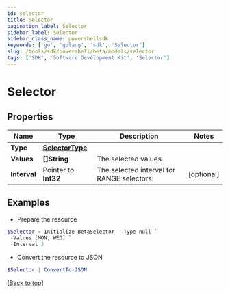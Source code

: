 ```yaml
---
id: selector
title: Selector
pagination_label: Selector
sidebar_label: Selector
sidebar_class_name: powershellsdk
keywords: ['go', 'golang', 'sdk', 'Selector'] 
slug: /tools/sdk/powershell/beta/models/selector
tags: ['SDK', 'Software Development Kit', 'Selector']
---
```



# Selector

## Properties

Name | Type | Description | Notes
------------ | ------------- | ------------- | -------------
**Type** |  [**SelectorType**](selector-type) |  | 
**Values** |  **[]String** | The selected values.  | 
**Interval** |  Pointer to **Int32** | The selected interval for RANGE selectors.  | [optional] 

## Examples

- Prepare the resource
```powershell
$Selector = Initialize-BetaSelector  -Type null `
 -Values [MON, WED] `
 -Interval 3
```

- Convert the resource to JSON
```powershell
$Selector | ConvertTo-JSON
```


[[Back to top]](#) 


